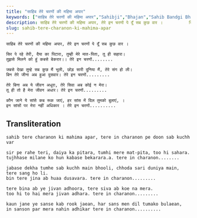 ```yaml
---
title: "साहिब तेरे चरणों की महिमा अपार"
keywords: ["साहिब तेरे चरणों की महिमा अपार","Sahibji","Bhajan","Sahib Bandgi Bhajan","Sant Kabir Bhajan","bhajan lyrics","साहिब बंदगी भजन","भजन"]
description: साहिब तेरे चरणों की महिमा अपार, तेरे इन चरणों पे दूँ सब कुछ वार ।          सिर पे रहे तेरी, दैया का पिटारा, तुम्ही मेरे मात-पिता, तू ही सहारा।
slug: sahib-tere-charanon-ki-mahima-apar
---
```


  
    साहिब तेरे चरणों की महिमा अपार, तेरे इन चरणों पे दूँ सब कुछ वार ।  
  
    सिर पे रहे तेरी, दैया का पिटारा, तुम्ही मेरे मात-पिता, तू ही सहारा।  
    तुझसे मिलने को हुं कबसे बेकरार।। तेरे इन चरणों........  
  
    जबसे देखा तुम्हे सब कुछ मैं भूली, छोड़ सारी दुनिया मैं, तेरे संग हो ली।  
    बिन तेरे जीना अब हुआ दुसवार। तेरे इन चरणों.........  
  
    तेरे बिना अब ये जीवन अधूरा, तेरे सिवा अब कोई न मेरा।  
    तू ही तो है मेरा जीवन अधार। तेरे इन चरणों.........  
  
    कौन जाने ये सांसे कब रूक जाएं, हर सांस में दिल तुमको बुलाएं, ।  
    इन सांसों पर मेरा नहीं अधिकार । तेरे इन चरणों..........  


## Transliteration

  
    sahib tere charanon ki mahima apar, tere in charanon pe doon sab kuchh var  
  
    sir pe rahe teri, daiya ka pitara, tumhi mere mat-pita, too hi sahara.  
    tujhhase milane ko hun kabase bekarara.a. tere in charanon........  
  
    jabase dekha tumhe sab kuchh main bhooli, chhoda sari duniya main, tere sang ho li.  
    bin tere jina ab huaa dusavara. tere in charanon.........  
  
    tere bina ab ye jivan adhoora, tere siva ab koe na mera.  
    too hi to hai mera jivan adhara. tere in charanon.........  
  
    kaun jane ye sanse kab rook jaean, har sans men dil tumako bulaean,  
    in sanson par mera nahin adhikar tere in charanon..........  

  